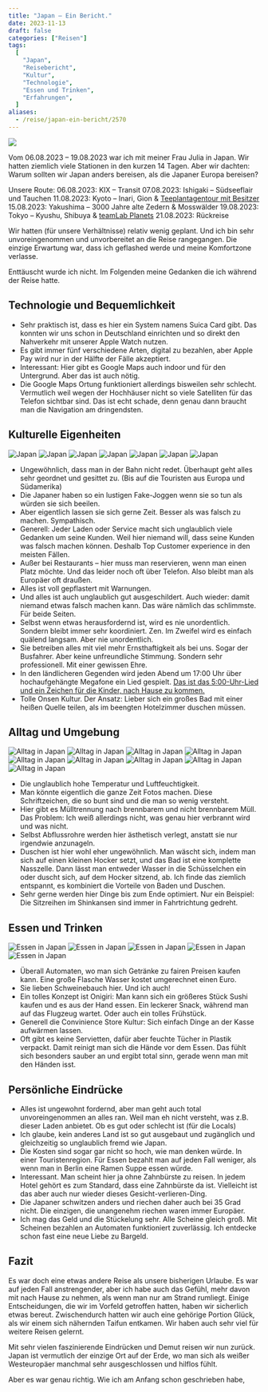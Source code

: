 ```yaml
---
title: "Japan – Ein Bericht."
date: 2023-11-13
draft: false
categories: ["Reisen"]
tags:
  [
    "Japan",
    "Reisebericht",
    "Kultur",
    "Technologie",
    "Essen und Trinken",
    "Erfahrungen",
  ]
aliases:
  - /reise/japan-ein-bericht/2570
---
```


![](/images/japan.jpg)

Vom 06.08.2023 – 19.08.2023 war ich mit meiner Frau Julia in Japan. Wir hatten ziemlich viele Stationen in den kurzen 14 Tagen. Aber wir dachten: Warum sollten wir Japan anders bereisen, als die Japaner Europa bereisen?

Unsere Route:
06.08.2023: KIX – Transit
07.08.2023: Ishigaki – Südseeflair und Tauchen
11.08.2023: Kyoto – Inari, Gion & [Teeplantagentour mit Besitzer](https://dmatcha.com/)
15.08.2023: Yakushima – 3000 Jahre alte Zedern & Mosswälder
19.08.2023: Tokyo – Kyushu, Shibuya & [teamLab Planets](https://www.teamlab.art/e/planets/)
21.08.2023: Rückreise

Wir hatten (für unsere Verhältnisse) relativ wenig geplant. Und ich bin sehr unvoreingenommen und unvorbereitet an die Reise rangegangen. Die einzige Erwartung war, dass ich geflashed werde und meine Komfortzone verlasse.

Enttäuscht wurde ich nicht. Im Folgenden meine Gedanken die ich während der Reise hatte.

## Technologie und Bequemlichkeit

- Sehr praktisch ist, dass es hier ein System namens Suica Card gibt. Das konnten wir uns schon in Deutschland einrichten und so direkt den Nahverkehr mit unserer Apple Watch nutzen.
- Es gibt immer fünf verschiedene Arten, digital zu bezahlen, aber Apple Pay wird nur in der Hälfte der Fälle akzeptiert.
- Interessant: Hier gibt es Google Maps auch indoor und für den Untergrund. Aber das ist auch nötig.
- Die Google Maps Ortung funktioniert allerdings bisweilen sehr schlecht. Vermutlich weil wegen der Hochhäuser nicht so viele Satelliten für das Telefon sichtbar sind. Das ist echt schade, denn genau dann braucht man die Navigation am dringendsten.

## Kulturelle Eigenheiten

![Japan](/images/IMG_2761-1024x768.jpg)
![Japan](/images/IMG_2762-1024x768.jpg)
![Japan](/images/IMG_3100-1024x768.jpg)
![Japan](/images/IMG_3101-1024x768.jpg)
![Japan](/images/IMG_3121-1024x768.jpg)
![Japan](/images/IMG_3936-768x1024.jpg)
![Japan](/images/IMG_4312-1024x768.jpg)

- Ungewöhnlich, dass man in der Bahn nicht redet. Überhaupt geht alles sehr geordnet und gesittet zu. (Bis auf die Touristen aus Europa und Südamerika)
- Die Japaner haben so ein lustigen Fake-Joggen wenn sie so tun als würden sie sich beeilen.
- Aber eigentlich lassen sie sich gerne Zeit. Besser als was falsch zu machen. Sympathisch.
- Generell: Jeder Laden oder Service macht sich unglaublich viele Gedanken um seine Kunden. Weil hier niemand will, dass seine Kunden was falsch machen können. Deshalb Top Customer experience in den meisten Fällen.
- Außer bei Restaurants – hier muss man reservieren, wenn man einen Platz möchte. Und das leider noch oft über Telefon. Also bleibt man als Europäer oft draußen.
- Alles ist voll gepflastert mit Warnungen.
- Und alles ist auch unglaublich gut ausgeschildert. Auch wieder: damit niemand etwas falsch machen kann. Das wäre nämlich das schlimmste. Für beide Seiten.
- Selbst wenn etwas herausfordernd ist, wird es nie unordentlich. Sondern bleibt immer sehr koordiniert. Zen. Im Zweifel wird es einfach quälend langsam. Aber nie unordentlich.
- Sie betreiben alles mit viel mehr Ernsthaftigkeit als bei uns. Sogar der Busfahrer. Aber keine unfreundliche Stimmung. Sondern sehr professionell. Mit einer gewissen Ehre.
- In den ländlicheren Gegenden wird jeden Abend um 17:00 Uhr über hochaufgehängte Megafone ein Lied gespielt. [Das ist das 5:00-Uhr-Lied und ein Zeichen für die Kinder, nach Hause zu kommen.](https://youtu.be/1_FMta-NyvI)
- Tolle Onsen Kultur. Der Ansatz: Lieber sich ein großes Bad mit einer heißen Quelle teilen, als im beengten Hotelzimmer duschen müssen.

## Alltag und Umgebung

![Alltag in Japan](/images/IMG_2465-1024x768.jpg)
![Alltag in Japan](/images/IMG_2533-1024x768.jpg)
![Alltag in Japan](/images/IMG_2536-1024x768.jpg)
![Alltag in Japan](/images/IMG_2543-768x1024.jpg)
![Alltag in Japan](/images/IMG_2546-1024x768.jpg)
![Alltag in Japan](/images/IMG_2556-1024x768.jpg)
![Alltag in Japan](/images/IMG_2598-1024x768.jpg)
![Alltag in Japan](/images/IMG_2603-1024x768.jpg)
![Alltag in Japan](/images/IMG_2757-768x1024.jpg)

- Die unglaublich hohe Temperatur und Luftfeuchtigkeit.
- Man könnte eigentlich die ganze Zeit Fotos machen. Diese Schriftzeichen, die so bunt sind und die man so wenig versteht.
- Hier gibt es Mülltrennung nach brennbarem und nicht brennbarem Müll. Das Problem: Ich weiß allerdings nicht, was genau hier verbrannt wird und was nicht.
- Selbst Abflussrohre werden hier ästhetisch verlegt, anstatt sie nur irgendwie anzunageln.
- Duschen ist hier wohl eher ungewöhnlich. Man wäscht sich, indem man sich auf einen kleinen Hocker setzt, und das Bad ist eine komplette Nasszelle. Dann lässt man entweder Wasser in die Schüsselchen ein oder duscht sich, auf dem Hocker sitzend, ab. Ich finde das ziemlich entspannt, es kombiniert die Vorteile von Baden und Duschen.
- Sehr gerne werden hier Dinge bis zum Ende optimiert. Nur ein Beispiel: Die Sitzreihen im Shinkansen sind immer in Fahrtrichtung gedreht.

## Essen und Trinken

![Essen in Japan](/images/IMG_2743-1024x768.jpg)
![Essen in Japan](/images/IMG_3546-1024x768.jpg)
![Essen in Japan](/images/IMG_3631-1024x768.jpg)
![Essen in Japan](/images/IMG_3840-1024x768.jpg)
![Essen in Japan](/images/IMG_3983-1024x768.jpg)

- Überall Automaten, wo man sich Getränke zu fairen Preisen kaufen kann. Eine große Flasche Wasser kostet umgerechnet einen Euro.
- Sie lieben Schweinebauch hier. Und ich auch!
- Ein tolles Konzept ist Onigiri: Man kann sich ein größeres Stück Sushi kaufen und es aus der Hand essen. Ein leckerer Snack, während man auf das Flugzeug wartet. Oder auch ein tolles Frühstück.
- Generell die Convinience Store Kultur: Sich einfach Dinge an der Kasse aufwärmen lassen.
- Oft gibt es keine Servietten, dafür aber feuchte Tücher in Plastik verpackt. Damit reinigt man sich die Hände vor dem Essen. Das fühlt sich besonders sauber an und ergibt total sinn, gerade wenn man mit den Händen isst.

## Persönliche Eindrücke

- Alles ist ungewohnt fordernd, aber man geht auch total unvoreingenommen an alles ran. Weil man eh nicht versteht, was z.B. dieser Laden anbietet. Ob es gut oder schlecht ist (für die Locals)
- Ich glaube, kein anderes Land ist so gut ausgebaut und zugänglich und gleichzeitig so unglaublich fremd wie Japan.
- Die Kosten sind sogar gar nicht so hoch, wie man denken würde. In einer Touristenregion. Für Essen bezahlt man auf jeden Fall weniger, als wenn man in Berlin eine Ramen Suppe essen würde.
- Interessant. Man scheint hier ja ohne Zahnbürste zu reisen. In jedem Hotel gehört es zum Standard, dass eine Zahnbürste da ist. Vielleicht ist das aber auch nur wieder dieses Gesicht-verlieren-Ding.
- Die Japaner schwitzen anders und riechen daher auch bei 35 Grad nicht. Die einzigen, die unangenehm riechen waren immer Europäer.
- Ich mag das Geld und die Stückelung sehr. Alle Scheine gleich groß. Mit Scheinen bezahlen an Automaten funktioniert zuverlässig. Ich entdecke schon fast eine neue Liebe zu Bargeld.

## Fazit

Es war doch eine etwas andere Reise als unsere bisherigen Urlaube. Es war auf jeden Fall anstrengender, aber ich habe auch das Gefühl, mehr davon mit nach Hause zu nehmen, als wenn man nur am Strand rumliegt. Einige Entscheidungen, die wir im Vorfeld getroffen hatten, haben wir sicherlich etwas bereut. Zwischendurch hatten wir auch eine gehörige Portion Glück, als wir einem sich nähernden Taifun entkamen. Wir haben auch sehr viel für weitere Reisen gelernt.

Mit sehr vielen faszinierende Eindrücken und Demut reisen wir nun zurück. Japan ist vermutlich der einzige Ort auf der Erde, wo man sich als weißer Westeuropäer manchmal sehr ausgeschlossen und hilflos fühlt.

Aber es war genau richtig. Wie ich am Anfang schon geschrieben habe,

